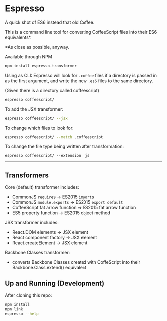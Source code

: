 # Espresso
A quick shot of ES6 instead that old Coffee. 

This is a command line tool for converting CoffeeScript files into their ES6 equivalents*.

*As close as possible, anyway.

Available through NPM

```bash
npm install espresso-transformer
```

Using as CLI:
Espresso will look for `.coffee` files if a directory is passed in as the first argument, and write the new `.es6` files to the same directory.

(Given there is a directory called coffeescript)
```bash
espresso coffeescript/
```

To add the JSX transformer:

```bash
espresso coffeescript/ --jsx
```

To change which files to look for:

```bash
espresso coffeescript/ --match .coffeescript
```

To change the file type being written after transformation:

```
espresso coffeescript/ --extension .js
```

---

## Transformers

Core (default) transformer includes:
- CommonJS `require`s -> ES2015 `import`s
- CommonJS `module.exports` -> ES2015 `export default`
- CoffeeScript fat arrow function => ES2015 fat arrow function
- ES5 property function -> ES2015 object method

JSX transformer includes:
- React.DOM elements -> JSX element
- React component factory -> JSX element
- React.createElement -> JSX element

Backbone Classes transformer:
- converts Backbone Classes created with CoffeScript into their Backbone.Class.extend() equivalent


## Up and Running (Development)
After cloning this repo:

```bash
npm install
npm link
espresso --help
```

